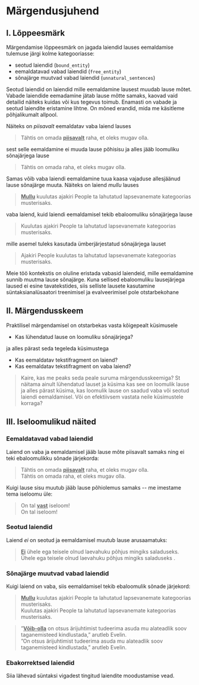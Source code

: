 # Märgendusjuhend

## I. Lõppeesmärk 
Märgendamise lõppeesmärk on jagada laiendid lauses eemaldamise tulemuse järgi kolme kategooriasse: 

* seotud laiendid (`bound_entity`)
* eemaldatavad vabad laiendid (`free_entity`)
* sõnajärge muutvad vabad laiendid (`unnatural_sentences`) 

Seotud laiendid on laiendid mille eemaldamine lausest muudab lause mõtet. 
Vabade laiendide eemadamine jätab lause mõtte samaks, kaovad vaid detailid näiteks kuidas või kus tegevus toimub. 
Enamasti on vabade ja seotud laiendite eristamine lihtne. On mõned erandid, mida me käsitleme põhjalikumalt allpool.


Näiteks on _piisavalt_ eemaldatav vaba laiend lauses

> Tähtis on omada <u>**piisavalt**</u> raha, et oleks mugav olla.

sest selle eemaldamine ei muuda lause põhisisu ja alles jääb loomuliku sõnajärjega lause

> Tähtis on omada raha, et oleks mugav olla.

Samas võib vaba laiendi eemaldamine tuua kaasa vajaduse allesjäänud lause sõnajärge muuta. Näiteks on laiend _mullu_ lauses 

> <u>**Mullu**</u> kuulutas ajakiri People ta lahutatud lapsevanemate kategoorias musterisaks.

vaba laiend, kuid laiendi eemaldamisel tekib ebaloomuliku sõnajärjega lause  

> Kuulutas ajakiri People ta lahutatud lapsevanemate kategoorias musterisaks.

mille asemel tuleks kasutada ümberjärjestatud sõnajärjega lauset

> Ajakiri People kuulutas ta lahutatud lapsevanemate kategoorias musterisaks.

Meie töö kontekstis on oluline eristada vabasid laiendeid, mille eemaldamine sunnib muutma lause sõnajärge. 
Kuna sellised ebaloomuliku lausejärjega laused ei esine tavatekstides, siis selliste lausete kasutamine süntaksianalüsaatori treenimisel ja evalveerimisel pole otstarbekohane

## II. Märgendusskeem

Praktilisel märgendamisel on otstarbekas vasta kõigepealt küsimusele

* Kas lühendatud lause on loomuliku sõnajärjega?

ja alles pärast seda tegeleda küsimustega

* Kas eemaldatav tekstifragment on laiend?
* Kas eemaldatav tekstifragment on vaba laiend?

> Kaire, kas me peaks seda peale suruma märgendusskeemiga?
> St näitama ainult lühendatud lauset ja küsima kas see on loomulik lause ja alles pärast küsima, kas loomulik lause on saadud vaba või seotud laiendi eemaldamisel.
> Või on efektiivsem vastata neile küsimustele korraga?  


## III. Iseloomulikud näited

### Eemaldatavad vabad laiendid

Laiend on vaba ja eemaldamisel jääb lause mõte piisavalt samaks ning ei teki ebaloomulikku sõnade järjekorda: 

> Tähtis on omada <u>**piisavalt**</u> raha, et oleks mugav olla. <br/>
> Tähtis on omada raha, et oleks mugav olla.

Kuigi lause sisu muutub jääb lause põhiolemus samaks -- me imestame tema iseloomu üle:

> On tal <u>**vast**</u> iseloom! <br/>
> On tal iseloom!


### Seotud laiendid

Laiend _ei_ on seotud ja eemaldamisel muutub lause arusaamatuks:

> <u>**Ei**</u> ühele ega teisele olnud laevahuku põhjus mingiks saladuseks. <br/>
> Ühele ega teisele olnud laevahuku põhjus mingiks saladuseks .


### Sõnajärge muutvad vabad laiendid 

Kuigi laiend on vaba, siis eemaldamisel tekib ebaloomulik sõnade järjekord:

> <u>**Mullu**</u> kuulutas ajakiri People ta lahutatud lapsevanemate kategoorias musterisaks. <br/>
> Kuulutas ajakiri People ta lahutatud lapsevanemate kategoorias musterisaks.


>”<u>**Võib-olla**</u> on otsus ärijuhtimist tudeerima asuda mu alateadlik soov taganemisteed kindlustada,” arutleb Evelin. <br>
> ”On otsus ärijuhtimist tudeerima asuda mu alateadlik soov taganemisteed kindlustada,” arutleb Evelin.

### Ebakorrektsed laiendid

Siia lähevad süntaksi vigadest tingitud laiendite moodustamise vead.




